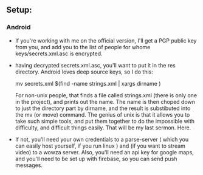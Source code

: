 ## Setup:

### Android

* If you're working with me on the official version, I'll get a PGP public key from you, and add you
  to the list of people for whome keys/secrets.xml.asc is encrypted.

* having decrypted secrets.xml.asc, you'll want to put it in the res directory.
  Android loves deep source keys, so I do this:

  mv secrets.xml $(find -name strings.xml  | xargs dirname )

  For non-unix people, that finds a file called strings.xml (there is only
  one in the project), and prints out the name.  The name is then choped
  down to just the directory part by dirname, and the result is substibuted
  into the mv (or move) command.  The genius of unix is that it allows you
  to take such simple tools, and put them together to do the impossible with
  difficulty, and difficult things easily.  That will be my last sermon.  Here.

* If not, you'll need your own credentials to a parse-server ( which you can
  easily host yourself, if you run linux ) and (if you want to stream video)
  to a wowza server.  Also, you'll need an api key for google maps, and you'll
  need to be set up with firebase, so you can send push messages.

